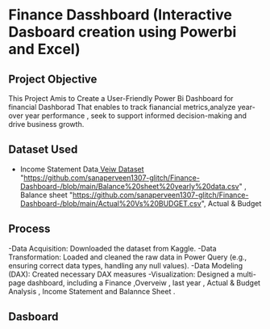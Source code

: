 # Finance Dasshboard (Interactive Dasboard creation using Powerbi and Excel)

## Project Objective 

 This Project Amis to Create  a User-Friendly Power Bi Dashboard for financial Dashborad That enables to track fianancial metrics,analyze year-over year performance , seek to support informed decision-making and drive business growth.


## Dataset Used

- Income Statement Data<a href="https://github.com/sanaperveen1307-glitch/Finance-Dashboard-/blob/main/Income%20satement.csv"> Veiw Dataset </a>
"https://github.com/sanaperveen1307-glitch/Finance-Dashboard-/blob/main/Balance%20sheet%20yearly%20data.csv" , Balance sheet
"https://github.com/sanaperveen1307-glitch/Finance-Dashboard-/blob/main/Actual%20Vs%20BUDGET.csv", Actual & Budget 
## Process 

-Data Acquisition: Downloaded the dataset from Kaggle.
-Data Transformation: Loaded and cleaned the raw data in Power Query (e.g., ensuring correct data types, handling any null values).
-Data Modeling (DAX): Created necessary DAX measures 
-Visualization: Designed a multi-page dashboard, including a Finance ,Overveiw , last year , Actual & Budget Analysis , Income Statement and  Balannce Sheet .

## Dasboard 
